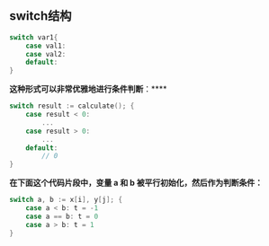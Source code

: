 ## switch结构

```go
switch var1{
    case val1:
	case val2:
    default:
}
```

**这种形式可以非常优雅地进行条件判断**：****

```go
switch result := calculate(); {
    case result < 0:
        ...
    case result > 0:
        ...
    default:
        // 0
}
```

**在下面这个代码片段中，变量 a 和 b 被平行初始化，然后作为判断条件：**

```go
switch a, b := x[i], y[j]; {
    case a < b: t = -1
    case a == b: t = 0
    case a > b: t = 1
}
```

